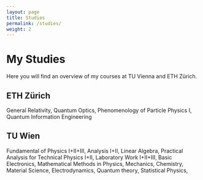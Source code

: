 ```yaml
---
layout: page
title: Studies
permalink: /studies/
weight: 2
---
```


# **My Studies**

Here you will find an overview of my courses at TU Vienna and ETH Zürich.

## ETH Zürich
General Relativity, Quantum Optics, Phenomenology of Particle Physics I, Quantum Information Engineering

## TU Wien
Fundamental of Physics I+II+III, Analysis I+II, Linear Algebra, Practical Analysis for Technical Physics I+II,  Laboratory Work I+II+III, Basic Electronics, Mathematical Methods in Physics, Mechanics, Chemistry, Material Science, Electrodynamics, Quantum theory, Statistical Physics,
